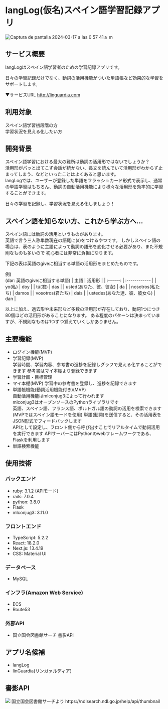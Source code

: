 # langLog(仮名)スペイン語学習記録アプリ

![Captura de pantalla 2024-03-17 a las 0 57 41 a  m](https://github.com/TaikiSakai/langLog/assets/135448782/a461fc1e-5c4a-496d-a3bc-2adc85504e6e)
## サービス概要
langLogはスペイン語学習者のための学習記録アプリです。

日々の学習記録だけでなく、動詞の活用機能がついた単語帳など効果的な学習をサポートします。

▼サービスURL
http://linguardia.com  

## 利用対象
スペイン語学習初段階の方  
学習状況を見える化したい方

## 開発背景
スペイン語学習における最大の難所は動詞の活用形ではないでしょうか？  
活用形がパッと出てこず会話が続かない、長文を読んでいて活用形がわからず止まってしまう、などといったことはよくあると思います。  
langLogでは、ユーザーが登録した単語をフラッシュカード形式で表示し、通常の単語学習はもちろん、動詞の自動活用機能により様々な活用形を効率的に学習することができます。

日々の学習を記録し、学習状況を見える化しましょう！

## スペイン語を知らない方、これから学ぶ方へ...
スペイン語には動詞の活用というものがあります。  
英語で言う三人称単数現在の語尾に(s)をつけるやつです。
しかしスペイン語の場合は、表のように主語によって動詞の語形を変化させる必要があり、また不規則なものも多いので
初心者には非常に負担になります。

下記の表は英語のgiveに相当する単語の活用形をまとめたものです。

例)  
(dar: 英語のgiveに相当する単語)
| 主語 | 活用形 |
| :------: | :------------ |
| yo(私) | doy |
| tú(君) | das |
| usted(あなた、彼、彼女) | da |
| nosotros(私たち) | damos |
| vosotros(君たち) | dais  |
| ustedes(あなた達、彼、彼女ら) | dan |

以上に加え、過去形や未来形など多数の活用形が存在しており、動詞1つにつき80個ほどの活用形があることになります。
ある程度のパターンは決まっていますが、不規則なものは1つずつ覚えていくしかありません。


## 主要機能
- ログイン機能(MVP)
- 学習記録(MVP)  
  学習時間、学習内容、参考書の進捗を記録しグラフで見える化することができます
  参考書はマイ本棚より登録できます
- 学習計画・目標管理
- マイ本棚(MVP)
  学習中の参考書を登録し、進捗を記録できます
- 単語帳機能(動詞活用機能付き)(MVP)  
自動活用機能はmlconjug3によって行われます  
mlconjug3はオープンソースのPythonライブラリです  
英語、スペイン語、フランス語、ポルトガル語の動詞の活用を検索できます(MVPではスペイン語モードを使用)
単語(動詞)を送信すると、その活用表をJSON形式でフィードバックします  
APIとして設定し、フロント側から呼び出すことでリアルタイムで動詞活用を実行できます
APIサーバーにはPythonのwebフレームワークである、Flaskを利用します
- 単語検索機能

## 使用技術
### バックエンド  
- ruby: 3.1.2 (APIモード)
- rails: 7.0.4
- python: 3.8.0
- Flask
- mlconjug3: 3.11.0

### フロントエンド
- TypeScript: 5.2.2
- React: 18.2.0
- Next.js: 13.4.19
- CSS: Material UI

### データベース  
- MySQL

### インフラ(Amazon Web Service)
- ECS
- Route53

### 外部API
- 国立国会図書館サーチ 書影API

## アプリ名候補
- langLog
- linGuardia(リンガァルディア)





## 書影API
<img src="https://ndlsearch.ndl.go.jp/thumbnail/9784876153961.jpg"/>  
国立国会図書館サーチより
https://ndlsearch.ndl.go.jp/help/api/thumbnail

